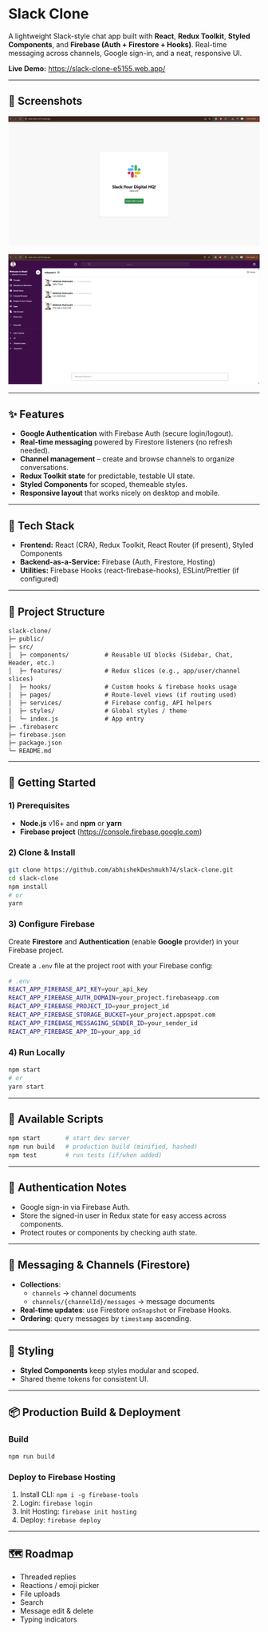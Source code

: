 # Slack Clone

A lightweight Slack-style chat app built with **React**, **Redux Toolkit**, **Styled Components**, and **Firebase (Auth + Firestore + Hooks)**. Real-time messaging across channels, Google sign-in, and a neat, responsive UI.

**Live Demo:** https://slack-clone-e5155.web.app/

---

## 📸 Screenshots

![ Screenshot 1](https://github.com/abhishekDeshmukh74/slack-clone/blob/master/public/screenshot1.png)

![ Screenshot 2](https://github.com/abhishekDeshmukh74/slack-clone/blob/master/public/screenshot2.png)


---


## ✨ Features

- **Google Authentication** with Firebase Auth (secure login/logout).
- **Real-time messaging** powered by Firestore listeners (no refresh needed).
- **Channel management** – create and browse channels to organize conversations.
- **Redux Toolkit state** for predictable, testable UI state.
- **Styled Components** for scoped, themeable styles.
- **Responsive layout** that works nicely on desktop and mobile.

---

## 🧱 Tech Stack

- **Frontend:** React (CRA), Redux Toolkit, React Router (if present), Styled Components
- **Backend-as-a-Service:** Firebase (Auth, Firestore, Hosting)
- **Utilities:** Firebase Hooks (react-firebase-hooks), ESLint/Prettier (if configured)

---

## 📂 Project Structure

```
slack-clone/
├─ public/
├─ src/
│  ├─ components/          # Reusable UI blocks (Sidebar, Chat, Header, etc.)
│  ├─ features/            # Redux slices (e.g., app/user/channel slices)
│  ├─ hooks/               # Custom hooks & firebase hooks usage
│  ├─ pages/               # Route-level views (if routing used)
│  ├─ services/            # Firebase config, API helpers
│  ├─ styles/              # Global styles / theme
│  └─ index.js             # App entry
├─ .firebaserc
├─ firebase.json
├─ package.json
└─ README.md
```

---

## 🚀 Getting Started

### 1) Prerequisites

- **Node.js** v16+ and **npm** or **yarn**
- **Firebase project** (https://console.firebase.google.com)

### 2) Clone & Install

```bash
git clone https://github.com/abhishekDeshmukh74/slack-clone.git
cd slack-clone
npm install
# or
yarn
```

### 3) Configure Firebase

Create **Firestore** and **Authentication** (enable **Google** provider) in your Firebase project.

Create a `.env` file at the project root with your Firebase config:

```bash
# .env
REACT_APP_FIREBASE_API_KEY=your_api_key
REACT_APP_FIREBASE_AUTH_DOMAIN=your_project.firebaseapp.com
REACT_APP_FIREBASE_PROJECT_ID=your_project_id
REACT_APP_FIREBASE_STORAGE_BUCKET=your_project.appspot.com
REACT_APP_FIREBASE_MESSAGING_SENDER_ID=your_sender_id
REACT_APP_FIREBASE_APP_ID=your_app_id
```

### 4) Run Locally

```bash
npm start
# or
yarn start
```

---

## 🧪 Available Scripts

```bash
npm start       # start dev server
npm run build   # production build (minified, hashed)
npm test        # run tests (if/when added)
```

---

## 🔐 Authentication Notes

- Google sign-in via Firebase Auth.
- Store the signed-in user in Redux state for easy access across components.
- Protect routes or components by checking auth state.

---

## 💬 Messaging & Channels (Firestore)

- **Collections**:
  - `channels` → channel documents
  - `channels/{channelId}/messages` → message documents
- **Real-time updates**: use Firestore `onSnapshot` or Firebase Hooks.
- **Ordering**: query messages by `timestamp` ascending.

---

## 🎨 Styling

- **Styled Components** keep styles modular and scoped.
- Shared theme tokens for consistent UI.

---

## 📦 Production Build & Deployment

### Build

```bash
npm run build
```

### Deploy to Firebase Hosting

1. Install CLI: `npm i -g firebase-tools`
2. Login: `firebase login`
3. Init Hosting: `firebase init hosting`
4. Deploy: `firebase deploy`

---

## 🗺️ Roadmap

- Threaded replies
- Reactions / emoji picker
- File uploads
- Search
- Message edit & delete
- Typing indicators
